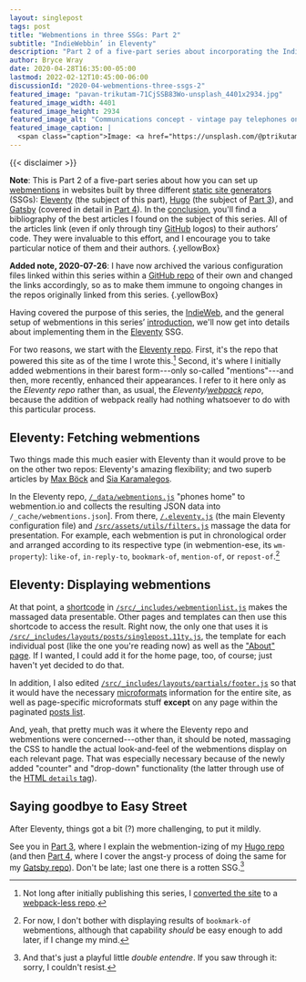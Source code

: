 ```yaml
---
layout: singlepost
tags: post
title: "Webmentions in three SSGs: Part 2"
subtitle: "IndieWebbin’ in Eleventy"
description: "Part 2 of a five-part series about incorporating the IndieWeb into three different static site generators (SSGs)—in this case, Eleventy."
author: Bryce Wray
date: 2020-04-28T16:35:00-05:00
lastmod: 2022-02-12T10:45:00-06:00
discussionId: "2020-04-webmentions-three-ssgs-2"
featured_image: "pavan-trikutam-71CjSSB83Wo-unsplash_4401x2934.jpg"
featured_image_width: 4401
featured_image_height: 2934
featured_image_alt: "Communications concept - vintage pay telephones on a wall"
featured_image_caption: |
  <span class="caption">Image: <a href="https://unsplash.com/@ptrikutam?utm_source=unsplash&amp;utm_medium=referral&amp;utm_content=creditCopyText">Pavan Trikutam</a>; <a href="https://unsplash.com/?utm_source=unsplash&amp;utm_medium=referral&amp;utm_content=creditCopyText">Unsplash</a></span>
---
```


{{< disclaimer >}}

**Note**: This is Part 2 of a five-part series about how you can set up [webmentions](https://indieweb.org/Webmention) in websites built by three different [static site generators](https://staticgen.com) (SSGs): [Eleventy](https://11ty.dev) (the subject of this part), [Hugo](https://gohugo.io) (the subject of [Part 3](/posts/2020/04/webmentions-three-ssgs-3/)), and [Gatsby](https://gatsbyjs.org) (covered in detail in [Part 4](/posts/2020/04/webmentions-three-ssgs-4/)). In the [conclusion](/posts/2020/04/webmentions-three-ssgs-5/), you'll find a bibliography of the best articles I found on the subject of this series. All of the articles link (even if only through tiny [GitHub](https://github.com) logos) to their authors’ code. They were invaluable to this effort, and I encourage you to take particular notice of them and their authors.
{.yellowBox}

**Added note, 2020-07-26**: I have now archived the various configuration files linked within this series within a [GitHub repo](https://github.com/brycewray/files-webmentions) of their own and changed the links accordingly, so as to make them immune to ongoing changes in the repos originally linked from this series.
{.yellowBox}

Having covered the purpose of this series, the [IndieWeb](https://indieweb.org), and the general setup of webmentions in this series’ [introduction](/posts/2020/04/webmentions-three-ssgs-1/), we'll now get into details about implementing them in the [Eleventy](https://11ty.dev) SSG.

For two reasons, we start with the [Eleventy repo](https://github.com/brycewray/eleventy_bundler). First, it's the repo that powered this site as of the time I wrote this.[^toSolo] Second, it's where I initially added webmentions in their barest form---only so-called "mentions"---and then, more recently, enhanced their appearances. I refer to it here only as the *Eleventy repo* rather than, as usual, the *Eleventy/[webpack](https://webpack.js.org) repo*, because the addition of webpack really had nothing whatsoever to do with this particular process.

[^toSolo]: Not long after initially publishing this series, I [converted the site](/posts/2020/05/going-solo-eleventy/) to a [webpack-less repo](https://github.com/brycewray/eleventy_solo).

## Eleventy: Fetching webmentions

Two things made this much easier with Eleventy than it would prove to be on the other two repos: Eleventy's amazing flexibility; and two superb articles by [Max Böck](https://mxb.dev/blog/using-webmentions-on-static-sites/) and [Sia Karamalegos](https://sia.codes/posts/webmentions-eleventy-in-depth/).

In the Eleventy repo, [`/_data/webmentions.js`](https://github.com/brycewray/files-webmentions/blob/master/eleventy_bundler/_data/webmentions.js) "phones home" to webmention.io and collects the resulting JSON data into `/_cache/webmentions.json`]. From there, [`/.eleventy.js`](https://github.com/brycewray/files-webmentions/blob/master/eleventy_bundler/.eleventy.js) (the main Eleventy configuration file) and [`/src/assets/utils/filters.js`](https://github.com/brycewray/files-webmentions/blob/master/eleventy_bundler/src/assets/utils/filters.js) massage the data for presentation. For example, each webmention is put in chronological order and arranged according to its respective type (in webmention-ese, its `wm-property`): `like-of`, `in-reply-to`, `bookmark-of`, `mention-of`, or `repost-of`.[^NoBookmarks]

[^NoBookmarks]: For now, I don't bother with displaying results of `bookmark-of` webmentions, although that capability *should* be easy enough to add later, if I change my mind.

## Eleventy: Displaying webmentions

At that point, a [shortcode](https://11ty.dev/docs/shortcodes) in [`/src/_includes/webmentionlist.js`](https://github.com/brycewray/files-webmentions/blob/master/eleventy_bundler/src/_includes/webmentionlist.js) makes the massaged data presentable. Other pages and templates can then use this shortcode to access the result. Right now, the only one that uses it is [`/src/_includes/layouts/posts/singlepost.11ty.js`](https://github.com/brycewray/files-webmentions/blob/master/eleventy_bundler/src/_includes/layouts/posts/singlepost.11ty.js), the template for each individual post (like the one you're reading now) as well as the ["About" page](/about). If I wanted, I could add it for the home page, too, of course; just haven't yet decided to do that.

In addition, I also edited [`/src/_includes/layouts/partials/footer.js`](https://github.com/brycewray/files-webmentions/blob/master/eleventy_bundler/src/_includes/layouts/partials/footer.js) so that it would have the necessary [microformats](https://indieweb.org/microformats) information for the entire site, as well as page-specific microformats stuff **except** on any page within the paginated [posts list](/posts).

And, yeah, that pretty much was it where the Eleventy repo and webmentions were concerned---other than, it should be noted, massaging the CSS to handle the actual look-and-feel of the webmentions display on each relevant page. That was especially necessary because of the newly added "counter" and "drop-down" functionality (the latter through use of the [HTML `details` tag](https://www.w3schools.com/tags/tag_details.asp)).

## Saying goodbye to Easy Street

After Eleventy, things got a bit (?) more challenging, to put it mildly.

See you in [Part 3](/posts/2020/04/webmentions-three-ssgs-3/), where I explain the webmention-izing of my [Hugo repo](https://github.com/brycewray/hugo_site_css-grid) (and then [Part 4](/posts/2020/04/webmentions-three-ssgs-4/), where I cover the angst-y process of doing the same for my [Gatsby repo](https://github.com/brycewray/gatsby_site_css-grid)). Don't be late; last one there is a rotten SSG.[^DoubleEntendre]

[^DoubleEntendre]: And that's just a playful little *double entendre*. If you saw through it: sorry, I couldn't resist.
